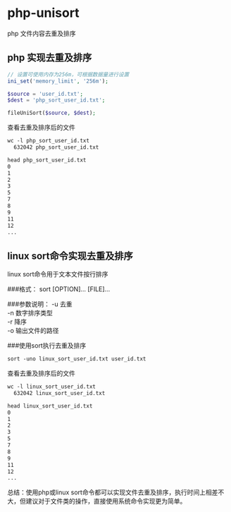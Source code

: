 # php-unisort
php 文件内容去重及排序

## php 实现去重及排序

```php
// 设置可使用内存为256m，可根据数据量进行设置
ini_set('memory_limit', '256m');

$source = 'user_id.txt';
$dest = 'php_sort_user_id.txt';

fileUniSort($source, $dest);
```

查看去重及排序后的文件

```txt
wc -l php_sort_user_id.txt 
  632042 php_sort_user_id.txt

head php_sort_user_id.txt 
0
1
2
3
5
7
8
9
11
12
...
```

## linux sort命令实现去重及排序

linux sort命令用于文本文件按行排序

###格式：
sort [OPTION]... [FILE]...<br>

###参数说明：
-u 去重<br>
-n 数字排序类型<br>
-r 降序<br>
-o 输出文件的路径<br>

###使用sort执行去重及排序

```txt
sort -uno linux_sort_user_id.txt user_id.txt
```

查看去重及排序后的文件

```txt
wc -l linux_sort_user_id.txt 
  632042 linux_sort_user_id.txt

head linux_sort_user_id.txt 
0
1
2
3
5
7
8
9
11
12
...
```

总结：使用php或linux sort命令都可以实现文件去重及排序，执行时间上相差不大，但建议对于文件类的操作，直接使用系统命令实现更为简单。
